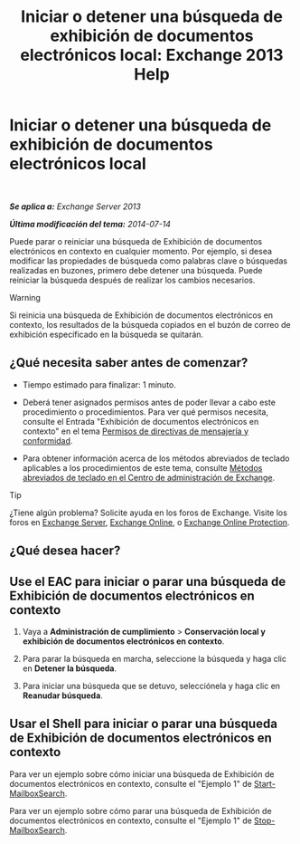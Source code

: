 ﻿---
title: 'Iniciar o detener una búsqueda de exhibición de documentos electrónicos local: Exchange 2013 Help'
TOCTitle: Iniciar o detener una búsqueda de exhibición de documentos electrónicos local
ms:assetid: 0d546763-4bf5-4523-91f4-d181b7ee4ac2
ms:mtpsurl: https://technet.microsoft.com/es-es/library/Dd335090(v=EXCHG.150)
ms:contentKeyID: 49895458
ms.date: 04/23/2018
mtps_version: v=EXCHG.150
ms.translationtype: HT
---

# Iniciar o detener una búsqueda de exhibición de documentos electrónicos local

 

_**Se aplica a:** Exchange Server 2013_

_**Última modificación del tema:** 2014-07-14_

Puede parar o reiniciar una búsqueda de Exhibición de documentos electrónicos en contexto en cualquier momento. Por ejemplo, si desea modificar las propiedades de búsqueda como palabras clave o búsquedas realizadas en buzones, primero debe detener una búsqueda. Puede reiniciar la búsqueda después de realizar los cambios necesarios.


> [!WARNING]
> Si reinicia una búsqueda de Exhibición de documentos electrónicos en contexto, los resultados de la búsqueda copiados en el buzón de correo de exhibición especificado en la búsqueda se quitarán.



## ¿Qué necesita saber antes de comenzar?

  - Tiempo estimado para finalizar: 1 minuto.

  - Deberá tener asignados permisos antes de poder llevar a cabo este procedimiento o procedimientos. Para ver qué permisos necesita, consulte el Entrada "Exhibición de documentos electrónicos en contexto" en el tema [Permisos de directivas de mensajería y conformidad](messaging-policy-and-compliance-permissions-exchange-2013-help.md).

  - Para obtener información acerca de los métodos abreviados de teclado aplicables a los procedimientos de este tema, consulte [Métodos abreviados de teclado en el Centro de administración de Exchange](keyboard-shortcuts-in-the-exchange-admin-center-exchange-online-protection-help.md).


> [!TIP]
> ¿Tiene algún problema? Solicite ayuda en los foros de Exchange. Visite los foros en <A href="https://go.microsoft.com/fwlink/p/?linkid=60612">Exchange Server</A>, <A href="https://go.microsoft.com/fwlink/p/?linkid=267542">Exchange Online</A>, o <A href="https://go.microsoft.com/fwlink/p/?linkid=285351">Exchange Online Protection</A>.



## ¿Qué desea hacer?

## Use el EAC para iniciar o parar una búsqueda de Exhibición de documentos electrónicos en contexto

1.  Vaya a **Administración de cumplimiento** \> **Conservación local y exhibición de documentos electrónicos en contexto**.

2.  Para parar la búsqueda en marcha, seleccione la búsqueda y haga clic en **Detener la búsqueda**.

3.  Para iniciar una búsqueda que se detuvo, selecciónela y haga clic en **Reanudar búsqueda**.

## Usar el Shell para iniciar o parar una búsqueda de Exhibición de documentos electrónicos en contexto

Para ver un ejemplo sobre cómo iniciar una búsqueda de Exhibición de documentos electrónicos en contexto, consulte el "Ejemplo 1" de [Start-MailboxSearch](https://technet.microsoft.com/es-es/library/dd351245\(v=exchg.150\)).

Para ver un ejemplo sobre cómo parar una búsqueda de Exhibición de documentos electrónicos en contexto, consulte el "Ejemplo 1" de [Stop-MailboxSearch](https://technet.microsoft.com/es-es/library/dd351075\(v=exchg.150\)).

